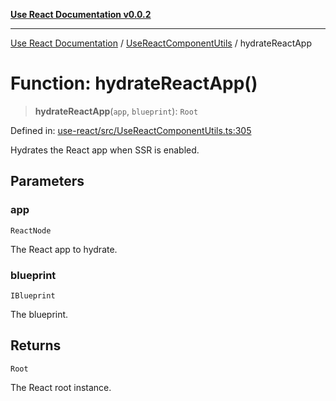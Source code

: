 [**Use React Documentation v0.0.2**](../../README.md)

***

[Use React Documentation](../../modules.md) / [UseReactComponentUtils](../README.md) / hydrateReactApp

# Function: hydrateReactApp()

> **hydrateReactApp**(`app`, `blueprint`): `Root`

Defined in: [use-react/src/UseReactComponentUtils.ts:305](https://github.com/stonemjs/use-react/blob/27c0c592da81eceb639bfca4a4a8f24a448ad89c/src/UseReactComponentUtils.ts#L305)

Hydrates the React app when SSR is enabled.

## Parameters

### app

`ReactNode`

The React app to hydrate.

### blueprint

`IBlueprint`

The blueprint.

## Returns

`Root`

The React root instance.
